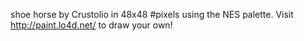 shoe horse by Crustolio in 48x48 #pixels using the NES palette. Visit http://paint.lo4d.net/ to draw your own! 